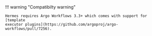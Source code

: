 !!! warning "Compatibilty warning"

    Hermes requires Argo Workflows 3.3+ which comes with support for [template
    executor plugins](https://github.com/argoproj/argo-workflows/pull/7256).
